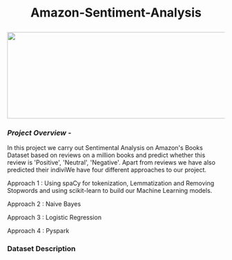# <p align = 'center'>Amazon-Sentiment-Analysis</p>

<p align = 'center'><img width="600" img height="200" src = https://github.com/siddh30/Amazon-Sentiment-Analysis/blob/master/logo.png </p>
  
### ***Project Overview -***
In this project we carry out Sentimental Analysis on Amazon's Books Dataset based on reviews on a million books and predict whether this review is 'Positive', 'Neutral', 'Negative'. Apart from reviews we have also predicted their indiviWe have four different approaches to our project.

Approach 1 : Using spaCy for tokenization, Lemmatization and Removing Stopwords and using scikit-learn to build our Machine Learning models.

Approach 2 : Naive Bayes

Approach 3 : Logistic Regression

Approach 4 : Pyspark

### Dataset Description

